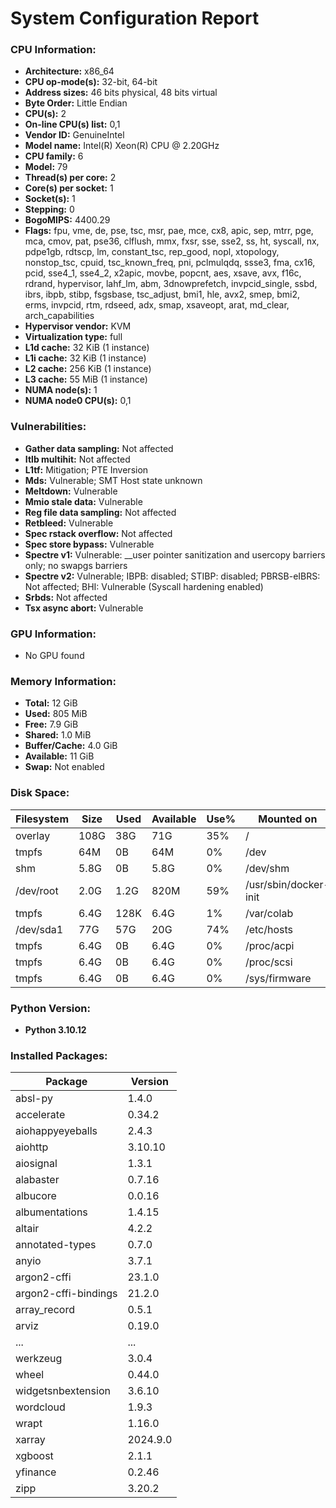 # System Configuration Report

### CPU Information:
- **Architecture:** x86_64
- **CPU op-mode(s):** 32-bit, 64-bit
- **Address sizes:** 46 bits physical, 48 bits virtual
- **Byte Order:** Little Endian
- **CPU(s):** 2
- **On-line CPU(s) list:** 0,1
- **Vendor ID:** GenuineIntel
- **Model name:** Intel(R) Xeon(R) CPU @ 2.20GHz
- **CPU family:** 6
- **Model:** 79
- **Thread(s) per core:** 2
- **Core(s) per socket:** 1
- **Socket(s):** 1
- **Stepping:** 0
- **BogoMIPS:** 4400.29
- **Flags:** fpu, vme, de, pse, tsc, msr, pae, mce, cx8, apic, sep, mtrr, pge, mca, cmov, pat, pse36, clflush, mmx, fxsr, sse, sse2, ss, ht, syscall, nx, pdpe1gb, rdtscp, lm, constant_tsc, rep_good, nopl, xtopology, nonstop_tsc, cpuid, tsc_known_freq, pni, pclmulqdq, ssse3, fma, cx16, pcid, sse4_1, sse4_2, x2apic, movbe, popcnt, aes, xsave, avx, f16c, rdrand, hypervisor, lahf_lm, abm, 3dnowprefetch, invpcid_single, ssbd, ibrs, ibpb, stibp, fsgsbase, tsc_adjust, bmi1, hle, avx2, smep, bmi2, erms, invpcid, rtm, rdseed, adx, smap, xsaveopt, arat, md_clear, arch_capabilities
- **Hypervisor vendor:** KVM
- **Virtualization type:** full
- **L1d cache:** 32 KiB (1 instance)
- **L1i cache:** 32 KiB (1 instance)
- **L2 cache:** 256 KiB (1 instance)
- **L3 cache:** 55 MiB (1 instance)
- **NUMA node(s):** 1
- **NUMA node0 CPU(s):** 0,1

### Vulnerabilities:
- **Gather data sampling:** Not affected
- **Itlb multihit:** Not affected
- **L1tf:** Mitigation; PTE Inversion
- **Mds:** Vulnerable; SMT Host state unknown
- **Meltdown:** Vulnerable
- **Mmio stale data:** Vulnerable
- **Reg file data sampling:** Not affected
- **Retbleed:** Vulnerable
- **Spec rstack overflow:** Not affected
- **Spec store bypass:** Vulnerable
- **Spectre v1:** Vulnerable: __user pointer sanitization and usercopy barriers only; no swapgs barriers
- **Spectre v2:** Vulnerable; IBPB: disabled; STIBP: disabled; PBRSB-eIBRS: Not affected; BHI: Vulnerable (Syscall hardening enabled)
- **Srbds:** Not affected
- **Tsx async abort:** Vulnerable

### GPU Information:
- No GPU found

### Memory Information:
- **Total:** 12 GiB
- **Used:** 805 MiB
- **Free:** 7.9 GiB
- **Shared:** 1.0 MiB
- **Buffer/Cache:** 4.0 GiB
- **Available:** 11 GiB
- **Swap:** Not enabled

### Disk Space:
| Filesystem | Size | Used | Available | Use% | Mounted on |
|------------|------|------|-----------|------|------------|
| overlay    | 108G | 38G  | 71G       | 35%  | /          |
| tmpfs      | 64M  | 0B   | 64M       | 0%   | /dev       |
| shm        | 5.8G | 0B   | 5.8G      | 0%   | /dev/shm   |
| /dev/root  | 2.0G | 1.2G | 820M      | 59%  | /usr/sbin/docker-init |
| tmpfs      | 6.4G | 128K | 6.4G      | 1%   | /var/colab |
| /dev/sda1  | 77G  | 57G  | 20G       | 74%  | /etc/hosts |
| tmpfs      | 6.4G | 0B   | 6.4G      | 0%   | /proc/acpi |
| tmpfs      | 6.4G | 0B   | 6.4G      | 0%   | /proc/scsi |
| tmpfs      | 6.4G | 0B   | 6.4G      | 0%   | /sys/firmware |

### Python Version:
- **Python 3.10.12**

### Installed Packages:
| Package              | Version  |
|----------------------|----------|
| absl-py              | 1.4.0    |
| accelerate           | 0.34.2   |
| aiohappyeyeballs     | 2.4.3    |
| aiohttp              | 3.10.10  |
| aiosignal            | 1.3.1    |
| alabaster            | 0.7.16   |
| albucore             | 0.0.16   |
| albumentations       | 1.4.15   |
| altair               | 4.2.2    |
| annotated-types      | 0.7.0    |
| anyio                | 3.7.1    |
| argon2-cffi          | 23.1.0   |
| argon2-cffi-bindings | 21.2.0   |
| array_record         | 0.5.1    |
| arviz                | 0.19.0   |
| ...                  | ...      |
| werkzeug             | 3.0.4    |
| wheel                | 0.44.0   |
| widgetsnbextension   | 3.6.10   |
| wordcloud            | 1.9.3    |
| wrapt                | 1.16.0   |
| xarray               | 2024.9.0 |
| xgboost              | 2.1.1    |
| yfinance             | 0.2.46   |
| zipp                 | 3.20.2   |
